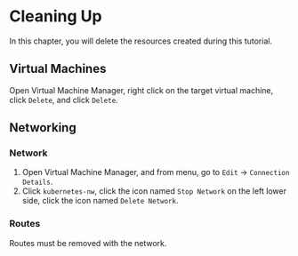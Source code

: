 # Cleaning Up

In this chapter, you will delete the resources created during this tutorial.

## Virtual Machines

Open Virtual Machine Manager, right click on the target virtual machine, click `Delete`, and click `Delete`.

## Networking

### Network

1. Open Virtual Machine Manager, and from menu, go to `Edit` -> `Connection Details`.
2. Click `kubernetes-nw`, click the icon named `Stop Network` on the left lower side, click the icon named `Delete Network`.

### Routes

Routes must be removed with the network.
